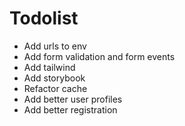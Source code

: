 # Todolist

- Add urls to env
- Add form validation and form events
- Add tailwind
- Add storybook
- Refactor cache
- Add better user profiles
- Add better registration
